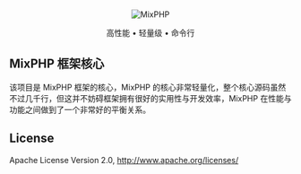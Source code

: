 <br>

<p align="center">
<img src="https://box.kancloud.cn/90f9b3c1d667aefa77b09ea1b7ffb054_120x120.png" alt="MixPHP">
</p>

<p align="center">高性能 • 轻量级 • 命令行</p>

## MixPHP 框架核心

该项目是 MixPHP 框架的核心，MixPHP 的核心非常轻量化，整个核心源码虽然不过几千行，但这并不妨碍框架拥有很好的实用性与开发效率，MixPHP 在性能与功能之间做到了一个非常好的平衡关系。

## License

Apache License Version 2.0, http://www.apache.org/licenses/
